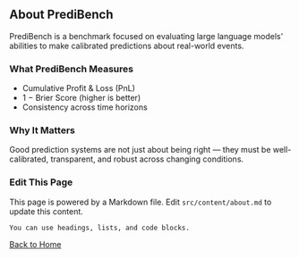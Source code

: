 ## About PrediBench

PrediBench is a benchmark focused on evaluating large language models' abilities to make calibrated predictions about real-world events.

### What PrediBench Measures

- Cumulative Profit & Loss (PnL)
- 1 − Brier Score (higher is better)
- Consistency across time horizons

### Why It Matters

Good prediction systems are not just about being right — they must be well-calibrated, transparent, and robust across changing conditions.

### Edit This Page

This page is powered by a Markdown file. Edit `src/content/about.md` to update this content.

```note
You can use headings, lists, and code blocks.
```

[Back to Home](/)

